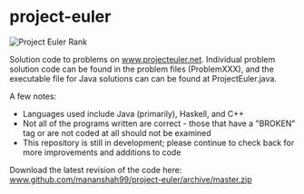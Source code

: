 project-euler
=============
![Project Euler Rank](https://raw2.github.com/mananshah99/project-euler/master/image.png)

Solution code to problems on www.projecteuler.net. Individual problem solution code can be found in the problem files (ProblemXXX), and the executable file for Java solutions can can be found at ProjectEuler.java. 

A few notes:
  - Languages used include Java (primarily), Haskell, and C++
  - Not all of the programs written are correct - those that have a "BROKEN" tag or are not coded at all should not be examined
  - This repository is still in development; please continue to check back for more improvements and additions to code

Download the latest revision of the code here: www.github.com/mananshah99/project-euler/archive/master.zip
